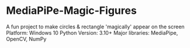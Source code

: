 # MediaPiPe-Magic-Figures
 
A fun project to make circles & rectangle 'magically' appear on the screen
Platform: Windows 10
Python Version: 3.10+
Major libraries: MediaPipe, OpenCV, NumPy

